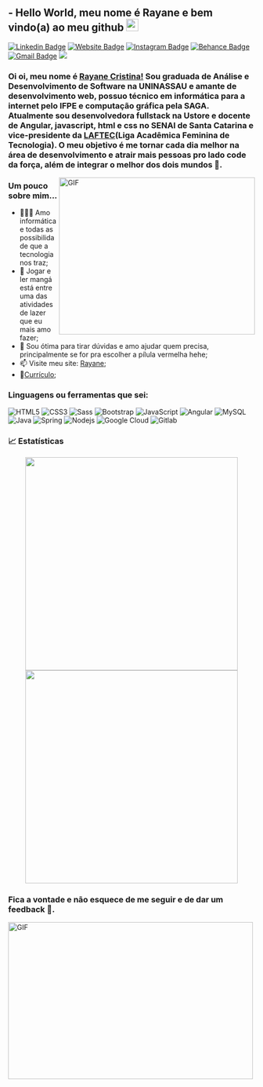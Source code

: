 ## - Hello World, meu nome é Rayane e bem vindo(a) ao meu github <img src="https://media.giphy.com/media/hvRJCLFzcasrR4ia7z/giphy.gif" width="25px">

[![Linkedin Badge](https://img.shields.io/badge/-Rayane-blue?style=flat&logo=Linkedin&logoColor=white&link=https://www.linkedin.com/in/rayane-cristina-19b2b0140/)](https://www.linkedin.com/in/rayane-cristina-19b2b0140/)
[![Website Badge](https://img.shields.io/badge/-RayaneCristina.netlify-47CCCC?style=flat&logo=Google-Chrome&logoColor=white&link=https://rayanecristina.netlify.app/)](https://rayanecristina.netlify.app/)
[![Instagram Badge](https://img.shields.io/badge/-@ray_cp20-purple?style=flat&logo=instagram&logoColor=white&link=https://www.instagram.com/ray_cp20/)](https://www.instagram.com/ray_cp20/)
[![Behance Badge](https://img.shields.io/badge/-@rayanecristina2-blue?style=flat&logo=behance&logoColor=white&link=https://www.behance.net/rayanecristina2/)](https://www.behance.net/rayanecristina2)
[![Gmail Badge](https://img.shields.io/badge/-rayanecristina.19-c14438?style=flat&logo=Gmail&logoColor=white&link=mailto:rayanecristina.19@gmail.com)](mailto:rayanecristina.19@gmail.com)
![](https://visitor-badge.glitch.me/badge?page_id=raydevcp20.raydevcp20)

### Oi oi, meu nome é [Rayane Cristina!](https://rayanecristina.netlify.app/) Sou graduada de Análise e Desenvolvimento de Software na UNINASSAU e amante de desenvolvimento web, possuo técnico em informática para a internet pelo IFPE e computação gráfica pela SAGA. Atualmente sou desenvolvedora fullstack na Ustore e docente de Angular, javascript, html e css no SENAI de Santa Catarina e vice-presidente da [LAFTEC](https://www.instagram.com/laftecuninassau/)(Liga Acadêmica Feminina de Tecnologia). O meu objetivo é me tornar cada dia melhor na área de desenvolvimento e atrair mais pessoas pro lado code da força, além de integrar o melhor dos dois mundos 🚀.

  <img align="right" alt="GIF" src="https://media.giphy.com/media/U7bl3Rw7ya7isgzVt3/giphy.gif?raw=true" width="400" height="320" />
  
### **Um pouco sobre mim...**

- 👨🏽‍💻 Amo informática e todas as possibilidade que a tecnologia nos traz;
- 👾 Jogar e ler mangá está entre uma das atividades de lazer que eu mais amo fazer;
- 💬 Sou ótima para tirar dúvidas e amo ajudar quem precisa, principalmente se for pra escolher a pílula vermelha hehe;
- 📫 Visite meu site: [Rayane](https://rayanecristina.netlify.app/);
- 📝[Currículo](https://rayanecristina.netlify.app/cv.html);

### **Linguagens ou ferramentas que sei:**  

![HTML5](https://img.shields.io/badge/HTML-239120?style=for-the-badge&logo=html5&logoColor=white)
![CSS3](https://img.shields.io/badge/CSS3-1572B6?style=for-the-badge&logo=css3&logoColor=white)
![Sass](https://img.shields.io/badge/Sass-CC6699?style=for-the-badge&logo=sass&logoColor=white)
![Bootstrap](https://img.shields.io/badge/Bootstrap-563D7C?style=for-the-badge&logo=bootstrap&logoColor=white)
![JavaScript](https://img.shields.io/badge/JavaScript-F7DF1E?style=for-the-badge&logo=javascript&logoColor=black)
![Angular](https://img.shields.io/badge/Angular-DD0031?style=for-the-badge&logo=angular&logoColor=white)
![MySQL](https://img.shields.io/badge/MySQL-00000F?style=for-the-badge&logo=mysql&logoColor=white)
![Java](https://img.shields.io/badge/Java-ED8B00?style=for-the-badge&logo=java&logoColor=white)
![Spring](https://img.shields.io/badge/Spring-6DB33F?style=for-the-badge&logo=spring&logoColor=white)
![Nodejs](https://img.shields.io/badge/Node.js-43853D?style=for-the-badge&logo=node.js&logoColor=white)
![Google Cloud](https://img.shields.io/badge/Google_Cloud-4285F4?style=for-the-badge&logo=google-cloud&logoColor=white)
![Gitlab](https://img.shields.io/badge/GitLab-330F63?style=for-the-badge&logo=gitlab&logoColor=white)

### **📈 Estatísticas**

<p align="center"> 
  <img width="434px" src="https://github-readme-stats.vercel.app/api?username=raydevcp20&theme=gotham&show_icons=true" />
  <img width="434px" src="https://github-readme-stats.vercel.app/api/top-langs/?username=raydevcp20&hide=html&layout=compact&theme=gotham" />
</p>


### Fica a vontade e não esquece de me seguir e de dar um feedback 🦄. 

 <img align="center" alt="GIF" src="https://media.giphy.com/media/13HgwGsXF0aiGY/giphy.gif?raw=true" width="500" height="320" />
